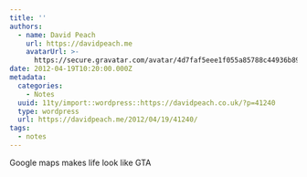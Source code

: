 ```yaml
---
title: ''
authors:
  - name: David Peach
    url: https://davidpeach.me
    avatarUrl: >-
      https://secure.gravatar.com/avatar/4d7faf5eee1f055a85788c44936b8995eaab6dfb004e7854ec747ccb272e91ee?s=96&d=mm&r=g
date: 2012-04-19T10:20:00.000Z
metadata:
  categories:
    - Notes
  uuid: 11ty/import::wordpress::https://davidpeach.co.uk/?p=41240
  type: wordpress
  url: https://davidpeach.me/2012/04/19/41240/
tags:
  - notes
---
```

Google maps makes life look like GTA